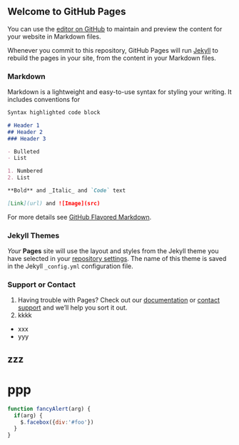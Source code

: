 ## Welcome to GitHub Pages

You can use the [editor on GitHub](https://github.com/farahbakhsh3/Interleaving_Distance/edit/master/README.md) to maintain and preview the content for your website in Markdown files.

Whenever you commit to this repository, GitHub Pages will run [Jekyll](https://jekyllrb.com/) to rebuild the pages in your site, from the content in your Markdown files.

### Markdown

Markdown is a lightweight and easy-to-use syntax for styling your writing. It includes conventions for

```markdown
Syntax highlighted code block

# Header 1
## Header 2
### Header 3

- Bulleted
- List

1. Numbered
2. List

**Bold** and _Italic_ and `Code` text

[Link](url) and ![Image](src)
```

For more details see [GitHub Flavored Markdown](https://guides.github.com/features/mastering-markdown/).

### Jekyll Themes

_Your_ **Pages** site will use the layout and styles from the Jekyll theme you have selected in your [repository settings](https://github.com/farahbakhsh3/Interleaving_Distance/settings). The name of this theme is saved in the Jekyll `_config.yml` configuration file.

### Support or Contact

1. Having trouble with Pages? Check out our [documentation](https://help.github.com/categories/github-pages-basics/) or [contact support](https://github.com/contact) and we’ll help you sort it out.
2. kkkk
- xxx
- yyy
## zzz
# ppp


```javascript
function fancyAlert(arg) {
  if(arg) {
    $.facebox({div:'#foo'})
  }
}
```
